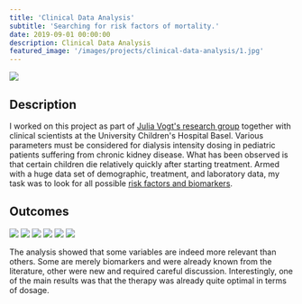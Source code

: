 ```yaml
---
title: 'Clinical Data Analysis'
subtitle: 'Searching for risk factors of mortality.'
date: 2019-09-01 00:00:00
description: Clinical Data Analysis
featured_image: '/images/projects/clinical-data-analysis/1.jpg'
---
```


![](/images/projects/clinical-data-analysis/1.jpg)

## Description

I worked on this project as part of [Julia Vogt's research group](https://mds.inf.ethz.ch/team/detail/julia-vogt/) together with clinical scientists at the University Children's Hospital Basel.
Various parameters must be considered for dialysis intensity dosing in pediatric patients suffering from chronic kidney disease. What has been observed is that certain children die relatively quickly after starting treatment. Armed with a huge data set of demographic, treatment, and laboratory data, my task was to look for all possible [risk factors and biomarkers](https://academic.oup.com/ndt/article/36/3/519/5854486).

## Outcomes

<div class="gallery" data-columns="3">
	<img src="/images/projects/clinical-data-analysis/feature_importance.png">
	<img src="/images/projects/clinical-data-analysis/correlations_app.png">
	<img src="/images/projects/clinical-data-analysis/pdp_hist_joint.png">
	<img src="/images/projects/clinical-data-analysis/dr_final_analysis_app.png">
	<img src="/images/projects/clinical-data-analysis/ROC_curve_app.png">
	<img src="/images/projects/clinical-data-analysis/pdp_joint.png">
</div>

The analysis showed that some variables are indeed more relevant than others. Some are merely biomarkers and were already known from the literature, other were new and required careful discussion. Interestingly, one of the main results was that the therapy was already quite optimal in terms of dosage.

